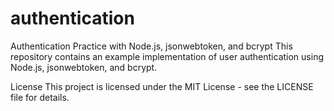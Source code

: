 # authentication
Authentication Practice with Node.js, jsonwebtoken, and bcrypt
This repository contains an example implementation of user authentication using Node.js, jsonwebtoken, and bcrypt.



License
This project is licensed under the MIT License - see the LICENSE file for details.
